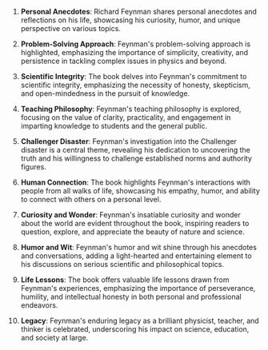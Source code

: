 1. **Personal Anecdotes**: Richard Feynman shares personal anecdotes and reflections on his life, showcasing his curiosity, humor, and unique perspective on various topics.

2. **Problem-Solving Approach**: Feynman's problem-solving approach is highlighted, emphasizing the importance of simplicity, creativity, and persistence in tackling complex issues in physics and beyond.

3. **Scientific Integrity**: The book delves into Feynman's commitment to scientific integrity, emphasizing the necessity of honesty, skepticism, and open-mindedness in the pursuit of knowledge.

4. **Teaching Philosophy**: Feynman's teaching philosophy is explored, focusing on the value of clarity, practicality, and engagement in imparting knowledge to students and the general public.

5. **Challenger Disaster**: Feynman's investigation into the Challenger disaster is a central theme, revealing his dedication to uncovering the truth and his willingness to challenge established norms and authority figures.

6. **Human Connection**: The book highlights Feynman's interactions with people from all walks of life, showcasing his empathy, humor, and ability to connect with others on a personal level.

7. **Curiosity and Wonder**: Feynman's insatiable curiosity and wonder about the world are evident throughout the book, inspiring readers to question, explore, and appreciate the beauty of nature and science.

8. **Humor and Wit**: Feynman's humor and wit shine through his anecdotes and conversations, adding a light-hearted and entertaining element to his discussions on serious scientific and philosophical topics.

9. **Life Lessons**: The book offers valuable life lessons drawn from Feynman's experiences, emphasizing the importance of perseverance, humility, and intellectual honesty in both personal and professional endeavors.

10. **Legacy**: Feynman's enduring legacy as a brilliant physicist, teacher, and thinker is celebrated, underscoring his impact on science, education, and society at large.